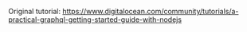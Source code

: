 Original tutorial: https://www.digitalocean.com/community/tutorials/a-practical-graphql-getting-started-guide-with-nodejs
